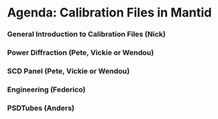 Agenda:  Calibration Files in Mantid
=========

### General Introduction to Calibration Files (Nick)



### Power Diffraction (Pete, Vickie or Wendou)




### SCD Panel (Pete, Vickie or Wendou)




### Engineering (Federico)




### PSDTubes (Anders)




